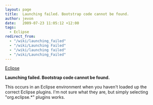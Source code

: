 ```yaml
---
layout: page
title:  Launching failed. Bootstrap code cannot be found.
author: jevon
date:   2009-07-23 11:05:12 +12:00
tags:
  - Eclipse
redirect_from:
  - "/wiki/launching_failed"
  - "/wiki/Launching Failed"
  - "/wiki/launching failed"
  - "/wiki/Launching_Failed"
---
```


[Eclipse](Eclipse.md)

**Launching failed. Bootstrap code cannot be found.**

This occurs in an Eclipse environment when you haven't loaded up the correct Eclipse plugins. I'm not sure what they are, but simply selecting "org.eclipse.*" plugins works.
